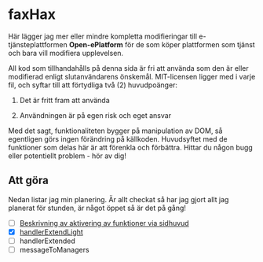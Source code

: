 # faxHax

Här lägger jag mer eller mindre kompletta modifieringar till e-tjänsteplattformen **Open-ePlatform** för de som köper
plattformen som tjänst och bara vill modifiera upplevelsen.

All kod som tillhandahålls på denna sida är fri att använda som den är eller modifierad enligt slutanvändarens önskemål.
MIT-licensen ligger med i varje fil, och syftar till att förtydliga två (2) huvudpoänger:

1. Det är fritt fram att använda

2. Användningen är på egen risk och eget ansvar

Med det sagt, funktionaliteten bygger på manipulation av DOM, så egentligen görs ingen förändring på källkoden.
Huvudsyftet med de funktioner som delas här är att förenkla och förbättra. Hittar du någon bugg eller potentiellt
problem - hör av dig!

## Att göra
Nedan listar jag min planering. Är allt checkat så har jag gjort allt jag planerat för stunden, är något öppet så är det på gång! 

- [ ] [Beskrivning av aktivering av funktioner via sidhuvud](headerAndFilemanager)
- [x] [handlerExtendLight](handlerExtendedLight.js)
- [ ] handlerExtended
- [ ] messageToManagers
